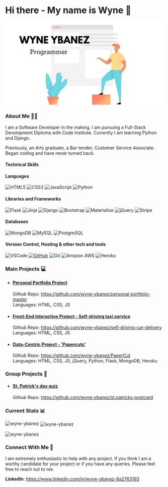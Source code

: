 # Hi there - My name is Wyne 👋 

![hero-img](Github-Profile.png)

### About Me 👨‍💻

I am a Software Developer in the making. I am pursuing a Full-Stack Development Diploma with Code Institute. Currently I am learning Python and Django. 

Previously, an Arts graduate, a Bar-tender, Customer Service Associate. Began coding and have never turned back.

#### Technical Skills

 #### Languages
![HTML5](https://img.shields.io/badge/HTML5%20-%23E34F26.svg?&style=for-the-badge&logo=HTML5&logoColor=FFFFFF)
![CSS3](https://img.shields.io/badge/CSS3%20-%231572B6.svg?&style=for-the-badge&logo=CSS3&logoColor=FFFFFF)
![JavaScript](https://img.shields.io/badge/JavaScript%20-%23323330.svg?&style=for-the-badge&logo=JavaScript&logoColor=F7DF1E)
![Python](https://img.shields.io/badge/Python%20-%23004D7A.svg?&style=for-the-badge&logo=python&logoColor=ffdf76)

 #### Libraries and Frameworks
![Flask](https://img.shields.io/badge/Flask%20-%23000000.svg?&style=for-the-badge&logo=Flask&logoColor=FFFFFF)
![Jinja](https://img.shields.io/badge/Jinja%20-%23000000.svg?&style=for-the-badge&logo=Jinja&logoColor=B41717)
![Django](https://img.shields.io/badge/Django%20-%23092E20.svg?&style=for-the-badge&logo=Django&logoColor=FFFFFF)
![Bootstrap](https://img.shields.io/badge/Bootstrap%20-%23563D7C.svg?&style=for-the-badge&logo=Bootstrap&logoColor=FFFFFF)
![Materialize](https://img.shields.io/badge/Materialize%20-%23EE6E73.svg?&style=for-the-badge&logo=Materialize&logoColor=FFFFFF)
![jQuery](https://img.shields.io/badge/jQuery%20-%231E2E3B.svg?&style=for-the-badge&logo=jQuery&logoColor=21ACE2)
![Stripe](https://img.shields.io/badge/Stripe%20-%23646EDE.svg?&style=for-the-badge&logo=Stripe&logoColor=FFFFFF)

#### Databases
![MongoDB](https://img.shields.io/badge/MongoDB%20-%233F2E1E.svg?&style=for-the-badge&logo=MongoDB&logoColor=47A248)
![MySQL](https://img.shields.io/badge/MySQL%20-%2300758F.svg?&style=for-the-badge&logo=MySQL&logoColor=FFFFFF)
![PostgreSQL](https://img.shields.io/badge/PostgreSQL%20-%23336791.svg?&style=for-the-badge&logo=PostgreSQL&logoColor=FFFFFF)

 #### Version Control, Hosting & other tech and tools 
 ![VSCode](https://img.shields.io/badge/VSCode%20-%232B2B30.svg?&style=for-the-badge&logo=Visual%20Studio%20Code&logoColor=007ACC)
 [![GitHub](https://img.shields.io/badge/GitHub%20-%23181717.svg?&style=for-the-badge&logo=GitHub&logoColor=FFFFFF)](https://github.com/irinatu17)
 ![Git](https://img.shields.io/badge/Git%20-%23302F2F.svg?&style=for-the-badge&logo=Git&logoColor=F05032)
![Amazon AWS](https://img.shields.io/badge/Amazon%20AWS%20-%23232F3E.svg?&style=for-the-badge&logo=Amazon%20AWS&logoColor=FF9900)
![Heroku](https://img.shields.io/badge/Heroku%20-%23430098.svg?&style=for-the-badge&logo=Heroku&logoColor=FFFFFF)

### Main Projects 💻 

- #### [Personal Portfolio Project](https://wyne-ybanez.github.io/personal-portfolio-master/)
  Github Repo: https://github.com/wyne-ybanez/personal-portfolio-master
  <br> Languages: HTML, CSS, JS

- #### [Front-End Interactive Project - Self-driving taxi service](https://wyne-ybanez.github.io/self-driving-car-delivery/)
  Github Repo: https://github.com/wyne-ybanez/self-driving-car-delivery
  <br> Languages: HTML, CSS, JS

- #### [Data-Centric Project - 'Papercuts'](https://papercuts-project.herokuapp.com/)
  Github Repo: https://github.com/wyne-ybanez/PaperCut
  <br> Languages: HTML, CSS, JS, jQuery, Python, Flask, MongoDB, Heroku

### Group Projects 🤝 

- #### [St. Patrick's day quiz](https://wyne-ybanez.github.io/st.patricks-postcard/)
  Github Repo: https://github.com/wyne-ybanez/st.patricks-postcard
  
### Current Stats 📊

<p><img align="left" src="https://github-readme-stats.vercel.app/api/top-langs?username=wyne-ybanez&show_icons=true&locale=en&layout=compact" alt="wyne-ybanez" /></p>

<p>&nbsp;<img align="center" src="https://github-readme-stats.vercel.app/api?username=wyne-ybanez&show_icons=true&locale=en" alt="wyne-ybanez" /></p>

<p><img align="center" src="https://github-readme-streak-stats.herokuapp.com/?user=wyne-ybanez&" alt="wyne-ybanez" /></p>

### Connect With Me 👯 

I am extremely enthusiastic to help with any project. 
If you think I am a worthy candidate for your project or if you have any queries.
Please feel free to reach out to me.

**LinkedIn**: https://www.linkedin.com/in/wyne-ybanez-8a2763193


<!--
**wyne-ybanez/wyne-ybanez** is a ✨ _special_ ✨ repository because its `README.md` (this file) appears on your GitHub profile.

Here are some ideas to get you started:

- 🔭 I’m currently working on ...
- 🌱 I’m currently learning ...
- 👯 I’m looking to collaborate on ...
- 🤔 I’m looking for help with ...
- 💬 Ask me about ...
- 📫 How to reach me: ...
- 😄 Pronouns: ...
- ⚡ Fun fact: ...
-->
